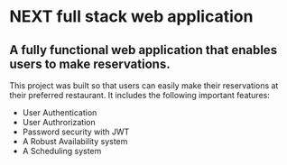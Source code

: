 # NEXT full stack web application

## A fully functional web application that enables users to make reservations.

This project was built so that users can easily make their reservations at their preferred restaurant. It includes the following important features:
- User Authentication
- User Authrorization
- Password security with JWT
- A Robust Availability system
- A Scheduling system
